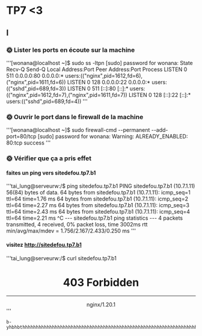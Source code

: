 # TP7 <3
## I

### 🌞 Lister les ports en écoute sur la machine
'''[wonana@localhost ~]$ sudo ss -ltpn
[sudo] password for wonana:
State       Recv-Q      Send-Q           Local Address:Port            Peer Address:Port      Process
LISTEN      0           511                    0.0.0.0:80                   0.0.0.0:*          users:(("nginx",pid=1612,fd=6),("nginx",pid=1611,fd=6))
LISTEN      0           128                    0.0.0.0:22                   0.0.0.0:*          users:(("sshd",pid=689,fd=3))
LISTEN      0           511                       [::]:80                      [::]:*          users:(("nginx",pid=1612,fd=7),("nginx",pid=1611,fd=7))
LISTEN      0           128                       [::]:22                      [::]:*          users:(("sshd",pid=689,fd=4))
'''

### 🌞 Ouvrir le port dans le firewall de la machine
'''[wonana@localhost ~]$ sudo firewall-cmd --permanent --add-port=80/tcp
[sudo] password for wonana:
Warning: ALREADY_ENABLED: 80:tcp
success
'''
### 🌞 Vérifier que ça a pris effet
#### faites un ping vers sitedefou.tp7.b1
'''tai_lung@serveurw:/$ ping sitedefou.tp7.b1
PING sitedefou.tp7.b1 (10.7.1.11) 56(84) bytes of data.
64 bytes from sitedefou.tp7.b1 (10.7.1.11): icmp_seq=1 ttl=64 time=1.76 ms
64 bytes from sitedefou.tp7.b1 (10.7.1.11): icmp_seq=2 ttl=64 time=2.27 ms
64 bytes from sitedefou.tp7.b1 (10.7.1.11): icmp_seq=3 ttl=64 time=2.43 ms
64 bytes from sitedefou.tp7.b1 (10.7.1.11): icmp_seq=4 ttl=64 time=2.21 ms
^C
--- sitedefou.tp7.b1 ping statistics ---
4 packets transmitted, 4 received, 0% packet loss, time 3002ms
rtt min/avg/max/mdev = 1.756/2.167/2.433/0.250 ms
'''

#### visitez http://sitedefou.tp7.b1
'''tai_lung@serveurw:/$ curl    sitedefou.tp7.b1
<html>
<head><title>403 Forbidden</title></head>
<body>
<center><h1>403 Forbidden</h1></center>
<hr><center>nginx/1.20.1</center>
</body>
</html>
'''

```
b-yhbhbthhhhhhhhhhhhhhhhhhhhhhhhhhhhhhhhhhhhhhhhhhhhhhhhhhhhhhhhhhhhhhhhhhhhhhhhhhhhhhhhhhhhhhhhhhhhhhhhhhhhhhhhhhhhhhhhhhhhhhhhhhhhhhhhhhhhhhhhhhhhhhh
```